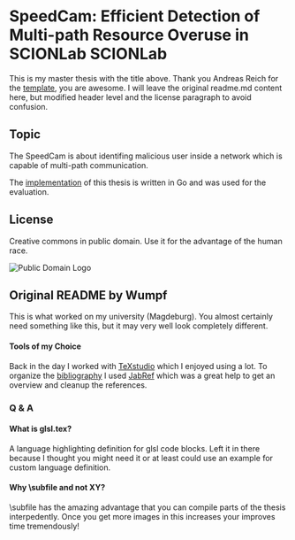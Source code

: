 # SpeedCam: Efficient Detection of Multi-path Resource Overuse in SCIONLab SCIONLab

This is my master thesis with the title above. Thank you Andreas Reich for the [template](https://github.com/Wumpf/thesis_latex_template), you are awesome. I will leave the original readme.md content here, but modified header level and the license paragraph to avoid confusion.

## Topic
The SpeedCam is about identifing malicious user inside a network which is capable of multi-path communication.

The [implementation](https://github.com/Meldanor/SCIONLab_SpeedCam) of this thesis is written in Go and was used for the evaluation.

## License
Creative commons in public domain. Use it for the advantage of the human race.

![Public Domain Logo](https://licensebuttons.net/p/zero/1.0/88x31.png)

## Original README by Wumpf
This is what worked on my university (Magdeburg). You almost certainly need something like this, but it may very well look completely different.

#### Tools of my Choice
Back in the day I worked with [TeXstudio](http://www.texstudio.org/) which I enjoyed using a lot.
To organize the [bibliography](latex/bibliography.bib) I used [JabRef](http://www.jabref.org/) which was a great help to get an overview and cleanup the references.

### Q & A

#### What is glsl.tex?
A language highlighting definition for glsl code blocks. Left it in there because I thought you might need it or at least could use an example for custom language definition.

#### Why \subfile and not XY?
\subfile has the amazing advantage that you can compile parts of the thesis interpedently. Once you get more images in this increases your improves time tremendously!





